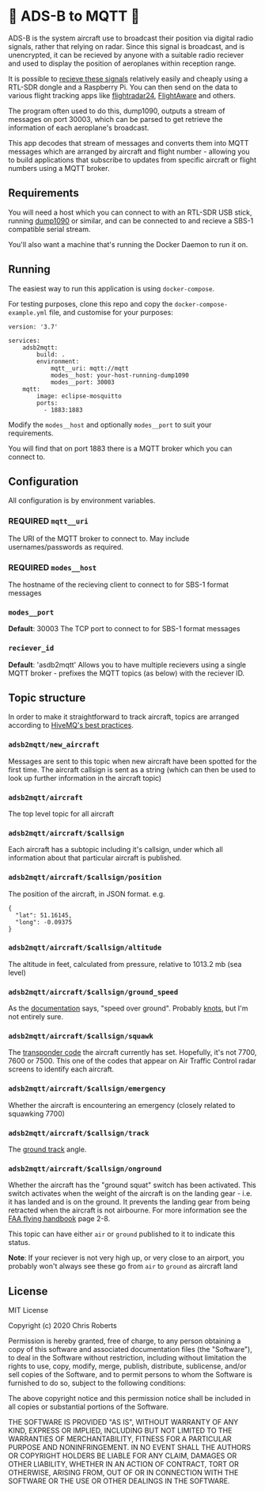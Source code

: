 # 🛫 ADS-B to MQTT 🛬

ADS-B is the system aircraft use to broadcast their position via digital radio signals, rather that relying on radar.  Since this signal is broadcast, and is unencrypted, it can be recieved by anyone with a suitable radio reciever and used to display the position of aeroplanes within reception range.

It is possible to [recieve these signals](https://www.satsignal.eu/raspberry-pi/dump1090.html) relatively easily and cheaply using a RTL-SDR dongle and a Raspberry Pi.  You can then send on the data to various flight tracking apps like [flightradar24](https://www.flightradar24.com/build-your-own), [FlightAware](https://flightaware.com/adsb/) and others.

The program often used to do this, dump1090, outputs a stream of messages on port 30003, which can be parsed to get retrieve the information of each aeroplane's broadcast.

This app decodes that stream of messages and converts them into MQTT messages which are arranged by aircraft and flight number - allowing you to build applications that subscribe to updates from specific aircraft or flight numbers using a MQTT broker.

## Requirements

You will need a host which you can connect to with an RTL-SDR USB stick, running [dump1090](https://github.com/antirez/dump1090) or similar, and can be connected to and recieve a SBS-1 compatible serial stream.

You'll also want a machine that's running the Docker Daemon to run it on.

## Running

The easiest way to run this application is using `docker-compose`.

For testing purposes, clone this repo and copy the `docker-compose-example.yml` file, and customise for your purposes:

    version: '3.7'

    services:
        adsb2mqtt:
            build: .
            environment:
                mqtt__uri: mqtt://mqtt
                modes__host: your-host-running-dump1090
                modes__port: 30003
        mqtt:
            image: eclipse-mosquitto
            ports:
              - 1883:1883

Modify the `modes__host` and optionally `modes__port` to suit your requirements.

You will find that on port 1883 there is a MQTT broker which you can connect to.

## Configuration

All configuration is by environment variables.

### **REQUIRED** `mqtt__uri`
The URI of the MQTT broker to connect to.  May include usernames/passwords as required.

### **REQUIRED** `modes__host`
The hostname of the recieving client to connect to for SBS-1 format messages

### `modes__port`
**Default**: 30003
The TCP port to connect to for SBS-1 format messages

### `reciever_id`
**Default**: 'asdb2mqtt'
Allows you to have multiple recievers using a single MQTT broker - prefixes the MQTT topics (as below) with the reciever ID.


## Topic structure

In order to make it straightforward to track aircraft, topics are arranged according to [HiveMQ's best practices](https://www.hivemq.com/blog/mqtt-essentials-part-5-mqtt-topics-best-practices/).

### `adsb2mqtt/new_aircraft`
Messages are sent to this topic when new aircraft have been spotted for the first time.  The aircraft callsign is sent as a string (which can then be used to look up further information in the aircraft topic)

### `adsb2mqtt/aircraft`
The top level topic for all aircraft

### `adsb2mqtt/aircraft/$callsign`
Each aircraft has a subtopic including it's callsign, under which all information about that particular aircraft is published.

### `adsb2mqtt/aircraft/$callsign/position`
The position of the aircraft, in JSON format.  e.g.
```
{
  "lat": 51.16145,
  "long": -0.09375
}
```
### `adsb2mqtt/aircraft/$callsign/altitude`
The altitude in feet, calculated from pressure, relative to 1013.2 mb (sea level)

### `adsb2mqtt/aircraft/$callsign/ground_speed`
As the [documentation](http://woodair.net/SBS/Article/Barebones42_Socket_Data.htm) says, "speed over ground". Probably [knots](https://en.wikipedia.org/wiki/Knot_(unit)), but I'm not entirely sure.

### `adsb2mqtt/aircraft/$callsign/squawk`
The [transponder code](https://en.wikipedia.org/wiki/Transponder_(aeronautics)) the aircraft currently has set.  Hopefully, it's not 7700, 7600 or 7500. This one of the codes that appear on Air Traffic Control radar screens to identify each aircraft.

### `adsb2mqtt/aircraft/$callsign/emergency`
Whether the aircraft is encountering an emergency (closely related to squawking 7700)

### `adsb2mqtt/aircraft/$callsign/track`
The [ground track](https://en.wikipedia.org/wiki/Ground_track) angle.

### `adsb2mqtt/aircraft/$callsign/onground`
Whether the aircraft has the "ground squat" switch has been activated.  This switch activates when the weight of the aircraft is on the landing gear - i.e. it has landed and is on the ground.  It prevents the landing gear from being retracted when the aircraft is not airbourne. For more information see the [FAA flying handbook](https://www.faa.gov/regulations_policies/handbooks_manuals/aviation/airplane_handbook/media/airplane_flying_handbook.pdf) page 2-8.

This topic can have either `air` or `ground` published to it to indicate this status.

**Note**: If your reciever is not very high up, or very close to an airport, you probably won't always see these go from `air` to `ground` as aircraft land

## License

MIT License

Copyright (c) 2020 Chris Roberts

Permission is hereby granted, free of charge, to any person obtaining a copy
of this software and associated documentation files (the "Software"), to deal
in the Software without restriction, including without limitation the rights
to use, copy, modify, merge, publish, distribute, sublicense, and/or sell
copies of the Software, and to permit persons to whom the Software is
furnished to do so, subject to the following conditions:

The above copyright notice and this permission notice shall be included in all
copies or substantial portions of the Software.

THE SOFTWARE IS PROVIDED "AS IS", WITHOUT WARRANTY OF ANY KIND, EXPRESS OR
IMPLIED, INCLUDING BUT NOT LIMITED TO THE WARRANTIES OF MERCHANTABILITY,
FITNESS FOR A PARTICULAR PURPOSE AND NONINFRINGEMENT. IN NO EVENT SHALL THE
AUTHORS OR COPYRIGHT HOLDERS BE LIABLE FOR ANY CLAIM, DAMAGES OR OTHER
LIABILITY, WHETHER IN AN ACTION OF CONTRACT, TORT OR OTHERWISE, ARISING FROM,
OUT OF OR IN CONNECTION WITH THE SOFTWARE OR THE USE OR OTHER DEALINGS IN THE
SOFTWARE.
